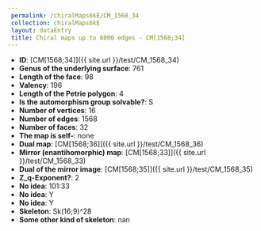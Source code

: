 ```yaml
--- 
 permalink: /chiralMaps6kE/CM_1568_34 
 collection: chiralMaps6kE
 layout: dataEntry
 title: Chiral maps up to 6000 edges - CM[1568;34]
---
```


- **ID**: [CM[1568;34]]({{ site.url }}/test/CM_1568_34)
- **Genus of the underlying surface**: 761
- **Length of the face**: 98
- **Valency**: 196
- **Length of the Petrie polygon**: 4
- **Is the automorphism group solvable?**: S
- **Number of vertices**: 16
- **Number of edges**: 1568
- **Number of faces**: 32
- **The map is self-**: none
- **Dual map**: [CM[1568;36]]({{ site.url }}/test/CM_1568_36)
- **Mirror (enantihomorphic) map**: [CM[1568;33]]({{ site.url }}/test/CM_1568_33)
- **Dual of the mirror image**: [CM[1568;35]]({{ site.url }}/test/CM_1568_35)
- **Z_q-Exponent?**: 2
- **No idea**:  101:33
- **No idea**: Y
- **No idea**: Y
- **Skeleton**: Sk(16;9)^28
- **Some other kind of skeleton**: nan

